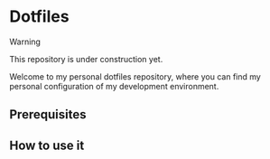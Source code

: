 # Dotfiles

> [!WARNING]  
> This repository is under construction yet.

Welcome to my personal dotfiles repository, where you can find my personal configuration of my development environment.

## Prerequisites

## How to use it
